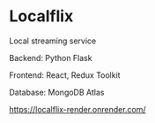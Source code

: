 # Localflix

Local streaming service

Backend: Python Flask

Frontend: React, Redux Toolkit

Database: MongoDB Atlas

https://localflix-render.onrender.com/
